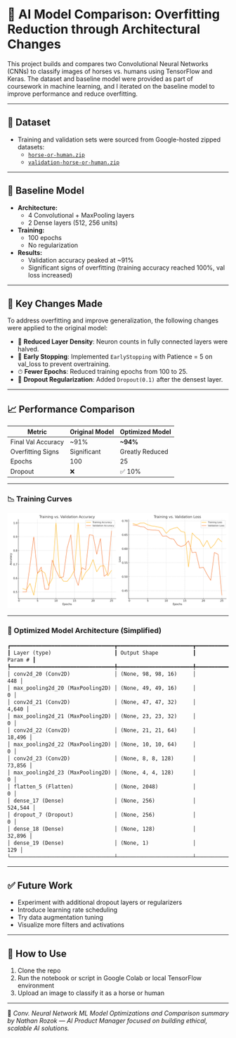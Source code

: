 # 🧠 AI Model Comparison: Overfitting Reduction through Architectural Changes

This project builds and compares two Convolutional Neural Networks (CNNs) to classify images of horses vs. humans using TensorFlow and Keras. The dataset and baseline model were provided as part of coursework in machine learning, and I iterated on the baseline model to improve performance and reduce overfitting.

---

## 📁 Dataset

- Training and validation sets were sourced from Google-hosted zipped datasets:
  - [`horse-or-human.zip`](https://storage.googleapis.com/learning-datasets/horse-or-human.zip)
  - [`validation-horse-or-human.zip`](https://storage.googleapis.com/learning-datasets/validation-horse-or-human.zip)

---

## 🧠 Baseline Model

- **Architecture:**
  - 4 Convolutional + MaxPooling layers
  - 2 Dense layers (512, 256 units)
- **Training:**
  - 100 epochs
  - No regularization
- **Results:**
  - Validation accuracy peaked at ~91%
  - Significant signs of overfitting (training accuracy reached 100%, val loss increased)

---

## 🔄 Key Changes Made

To address overfitting and improve generalization, the following changes were applied to the original model:

- 🔽 **Reduced Layer Density**: Neuron counts in fully connected layers were halved.
- 🧹 **Early Stopping**: Implemented `EarlyStopping` with Patience = 5 on val_loss to prevent overtraining.
- ⏱ **Fewer Epochs**: Reduced training epochs from 100 to 25.
- 🎯 **Dropout Regularization**: Added `Dropout(0.1)` after the densest layer.

---

## 📈 Performance Comparison

| Metric            | Original Model | Optimized Model |
|------------------|----------------|---------------|
| Final Val Accuracy | ~91%         | **~94%**      |
| Overfitting Signs | Significant   | Greatly Reduced |
| Epochs            | 100           | 25            |
| Dropout           | ❌            | ✅ 10%         |

---

### 📉 Training Curves

![Model Performance Chart](model_performance_plot.png)

---

### 🧱 Optimized Model Architecture (Simplified)

```
┏━━━━━━━━━━━━━━━━━━━━━━━━━━━━━━━━━┳━━━━━━━━━━━━━━━━━━━━━━━━┳━━━━━━━━━━━━━━━┓
┃ Layer (type)                    ┃ Output Shape           ┃       Param # ┃
┡━━━━━━━━━━━━━━━━━━━━━━━━━━━━━━━━━╇━━━━━━━━━━━━━━━━━━━━━━━━╇━━━━━━━━━━━━━━━┩
│ conv2d_20 (Conv2D)              │ (None, 98, 98, 16)     │           448 │
│ max_pooling2d_20 (MaxPooling2D) │ (None, 49, 49, 16)     │             0 │
│ conv2d_21 (Conv2D)              │ (None, 47, 47, 32)     │         4,640 │
│ max_pooling2d_21 (MaxPooling2D) │ (None, 23, 23, 32)     │             0 │
│ conv2d_22 (Conv2D)              │ (None, 21, 21, 64)     │        18,496 │
│ max_pooling2d_22 (MaxPooling2D) │ (None, 10, 10, 64)     │             0 │
│ conv2d_23 (Conv2D)              │ (None, 8, 8, 128)      │        73,856 │
│ max_pooling2d_23 (MaxPooling2D) │ (None, 4, 4, 128)      │             0 │
│ flatten_5 (Flatten)             │ (None, 2048)           │             0 │
│ dense_17 (Dense)                │ (None, 256)            │       524,544 │
│ dropout_7 (Dropout)             │ (None, 256)            │             0 │
│ dense_18 (Dense)                │ (None, 128)            │        32,896 │
│ dense_19 (Dense)                │ (None, 1)              │           129 │
└─────────────────────────────────┴────────────────────────┴───────────────┘
```

---

## ✅ Future Work

- Experiment with additional dropout layers or regularizers
- Introduce learning rate scheduling
- Try data augmentation tuning
- Visualize more filters and activations

---

## 📌 How to Use

1. Clone the repo
2. Run the notebook or script in Google Colab or local TensorFlow environment
3. Upload an image to classify it as a horse or human

---

📌 *Conv. Neural Network ML Model Optimizations and Comparison summary by Nathan Rozok — AI Product Manager focused on building ethical, scalable AI solutions.*
